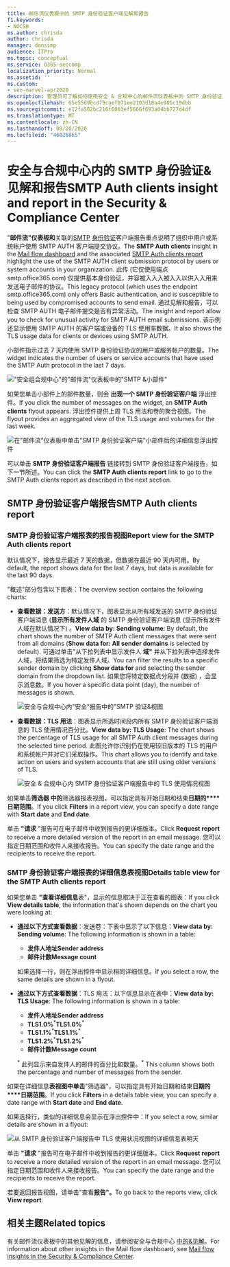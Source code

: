 ```yaml
---
title: 邮件流仪表板中的 SMTP 身份验证客户端见解和报告
f1.keywords:
- NOCSH
ms.author: chrisda
author: chrisda
manager: dansimp
audience: ITPro
ms.topic: conceptual
ms.service: O365-seccomp
localization_priority: Normal
ms.assetid: ''
ms.custom:
- seo-marvel-apr2020
description: 管理员可了解如何使用安全 & 合规中心的邮件流仪表板中的 SMTP 身份验证见解和报告，以监视组织中使用经身份验证的 SMTP (SMTP AUTH) 发送电子邮件的电子邮件发件人。
ms.openlocfilehash: 65e5569bcd79caef071ee2103d18a4e985c19dbb
ms.sourcegitcommit: e12fa502bc216f6083ef5666f693a04bb727d4df
ms.translationtype: MT
ms.contentlocale: zh-CN
ms.lasthandoff: 08/20/2020
ms.locfileid: "46826865"
---
```

# <a name="smtp-auth-clients-insight-and-report-in-the-security--compliance-center"></a><span data-ttu-id="79bbb-103">安全与合规中心内的 SMTP 身份验证&见解和报告</span><span class="sxs-lookup"><span data-stu-id="79bbb-103">SMTP Auth clients insight and report in the Security & Compliance Center</span></span>

<span data-ttu-id="79bbb-104">"**邮件流"仪表板和**关联的[SMTP](#smtp-auth-clients-report) [身份验证](mail-flow-insights-v2.md)客户端报告重点说明了组织中用户或系统帐户使用 SMTP AUTH 客户端提交协议。</span><span class="sxs-lookup"><span data-stu-id="79bbb-104">The **SMTP Auth clients** insight in the [Mail flow dashboard](mail-flow-insights-v2.md) and the associated [SMTP Auth clients report](#smtp-auth-clients-report) highlight the use of the SMTP AUTH client submission protocol by users or system accounts in your organization.</span></span> <span data-ttu-id="79bbb-105">此传 (它仅使用端点smtp.office365.com) 仅提供基本身份验证，并容被入入入被入入以供入入用来发送电子邮件的协议。</span><span class="sxs-lookup"><span data-stu-id="79bbb-105">This legacy protocol (which uses the endpoint smtp.office365.com) only offers Basic authentication, and is susceptible to being used by compromised accounts to send email.</span></span> <span data-ttu-id="79bbb-106">通过见解和报告，可以检查 SMTP AUTH 电子邮件提交是否有异常活动。</span><span class="sxs-lookup"><span data-stu-id="79bbb-106">The insight and report allow you to check for unusual activity for SMTP AUTH email submissions.</span></span> <span data-ttu-id="79bbb-107">该示例还显示使用 SMTP AUTH 的客户端或设备的 TLS 使用率数据。</span><span class="sxs-lookup"><span data-stu-id="79bbb-107">It also shows the TLS usage data for clients or devices using SMTP AUTH.</span></span>

<span data-ttu-id="79bbb-108">小部件指示过去 7 天内使用 SMTP 身份验证协议的用户或服务帐户的数量。</span><span class="sxs-lookup"><span data-stu-id="79bbb-108">The widget indicates the number of users or service accounts that have used the SMTP Auth protocol in the last 7 days.</span></span>

!["安全组合规中心"的"邮件流"仪表板中的"SMTP &小部件"](../../media/mfi-smtp-auth-clients-report-widget.png)

<span data-ttu-id="79bbb-110">如果您单击小部件上的邮件数量，则会 **出现一个 SMTP 身份验证客户端** 浮出控件。</span><span class="sxs-lookup"><span data-stu-id="79bbb-110">If you click the number of messages on the widget, an **SMTP Auth clients** flyout appears.</span></span> <span data-ttu-id="79bbb-111">浮出控件提供上周 TLS 用法和卷的聚合视图。</span><span class="sxs-lookup"><span data-stu-id="79bbb-111">The flyout provides an aggregated view of the TLS usage and volumes for the last week.</span></span>

![在"邮件流"仪表板中单击"SMTP 身份验证客户端"小部件后的详细信息浮出控件](../../media/mfi-smtp-auth-clients-report-details.png)

<span data-ttu-id="79bbb-113">可以单击 **SMTP 身份验证客户端报告** 链接转到 SMTP 身份验证客户端报告，如下一节所述。</span><span class="sxs-lookup"><span data-stu-id="79bbb-113">You can click the **SMTP Auth clients report** link to go to the SMTP Auth clients report as described in the next section.</span></span>

## <a name="smtp-auth-clients-report"></a><span data-ttu-id="79bbb-114">SMTP 身份验证客户端报告</span><span class="sxs-lookup"><span data-stu-id="79bbb-114">SMTP Auth clients report</span></span>

### <a name="report-view-for-the-smtp-auth-clients-report"></a><span data-ttu-id="79bbb-115">SMTP 身份验证客户端报表的报告视图</span><span class="sxs-lookup"><span data-stu-id="79bbb-115">Report view for the SMTP Auth clients report</span></span>

<span data-ttu-id="79bbb-116">默认情况下，报告显示最近 7 天的数据，但数据在最近 90 天内可用。</span><span class="sxs-lookup"><span data-stu-id="79bbb-116">By default, the report shows data for the last 7 days, but data is available for the last 90 days.</span></span>

<span data-ttu-id="79bbb-117">"概述"部分包含以下图表：</span><span class="sxs-lookup"><span data-stu-id="79bbb-117">The overview section contains the following charts:</span></span>

- <span data-ttu-id="79bbb-118">**查看数据：发送方**：默认情况下，图表显示从所有域发送的 SMTP 身份验证客户端消息 (**显示所有发件人域** 的 SMTP 身份验证客户端消息 (显示所有发件人域在默认情况下) 。</span><span class="sxs-lookup"><span data-stu-id="79bbb-118">**View data by: Sending volume**: By default, the chart shows the number of SMTP Auth client messages that were sent from all domains (**Show data for: All sender domains** is selected by default).</span></span> <span data-ttu-id="79bbb-119">可通过单击"从下拉列表中显示发件人 **域"** 并从下拉列表中选择发件人域，将结果筛选为特定发件人域。</span><span class="sxs-lookup"><span data-stu-id="79bbb-119">You can filter the results to a specific sender domain by clicking **Show data for** and selecting the sender domain from the dropdown list.</span></span> <span data-ttu-id="79bbb-120">如果您将特定数据点分段并 (数据) ，会显示消息数。</span><span class="sxs-lookup"><span data-stu-id="79bbb-120">If you hover a specific data point (day), the number of messages is shown.</span></span>

  ![安全与合规中心内"安全"报告中的"SMTP 验证&视图](../../media/mfi-smtp-auth-clients-report-sending-volume-view.png)

- <span data-ttu-id="79bbb-122">**查看数据：TLS 用法**：图表显示所选时间段内所有 SMTP 身份验证客户端消息的 TLS 使用情况百分比。</span><span class="sxs-lookup"><span data-stu-id="79bbb-122">**View data by: TLS Usage**: The chart shows the percentage of TLS usage for all SMTP Auth client messages during the selected time period.</span></span> <span data-ttu-id="79bbb-123">此图允许你识别仍在使用较旧版本的 TLS 的用户和系统帐户并对它们采取操作。</span><span class="sxs-lookup"><span data-stu-id="79bbb-123">This chart allows you to identify and take action on users and system accounts that are still using older versions of TLS.</span></span>

  ![安全 & 合规中心内 SMTP 身份验证客户端报告中的 TLS 使用情况视图](../../media/mfi-smtp-auth-clients-report-tls-usage-view.png)

<span data-ttu-id="79bbb-125">如果单击**筛选器 中的**筛选器报表视图，可以指定具有开始日期和结束**日期的\*\*\*\*日期范围**。</span><span class="sxs-lookup"><span data-stu-id="79bbb-125">If you click **Filters** in a report view, you can specify a date range with **Start date** and **End date**.</span></span>

<span data-ttu-id="79bbb-126">单击 **"请求** "报告可在电子邮件中收到报告的更详细版本。</span><span class="sxs-lookup"><span data-stu-id="79bbb-126">Click **Request report** to receive a more detailed version of the report in an email message.</span></span> <span data-ttu-id="79bbb-127">您可以指定日期范围和收件人来接收报告。</span><span class="sxs-lookup"><span data-stu-id="79bbb-127">You can specify the date range and the recipients to receive the report.</span></span>

### <a name="details-table-view-for-the-smtp-auth-clients-report"></a><span data-ttu-id="79bbb-128">SMTP 身份验证客户端报表的详细信息表视图</span><span class="sxs-lookup"><span data-stu-id="79bbb-128">Details table view for the SMTP Auth clients report</span></span>

<span data-ttu-id="79bbb-129">如果您单击 **"查看详细信息**表"，显示的信息取决于正在查看的图表：</span><span class="sxs-lookup"><span data-stu-id="79bbb-129">If you click **View details table**, the information that's shown depends on the chart you were looking at:</span></span>

- <span data-ttu-id="79bbb-130">**通过以下方式查看数据**：发送卷：下表中显示了以下信息：</span><span class="sxs-lookup"><span data-stu-id="79bbb-130">**View data by: Sending volume**: The following information is shown in a table:</span></span>

  - <span data-ttu-id="79bbb-131">**发件人地址**</span><span class="sxs-lookup"><span data-stu-id="79bbb-131">**Sender address**</span></span>
  - <span data-ttu-id="79bbb-132">**邮件计数**</span><span class="sxs-lookup"><span data-stu-id="79bbb-132">**Message count**</span></span>

  <span data-ttu-id="79bbb-133">如果选择一行，则在浮出控件中显示相同详细信息。</span><span class="sxs-lookup"><span data-stu-id="79bbb-133">If you select a row, the same details are shown in a flyout.</span></span>

- <span data-ttu-id="79bbb-134">**通过以下方式查看数据**：TLS 用法：以下信息显示在表中：</span><span class="sxs-lookup"><span data-stu-id="79bbb-134">**View data by: TLS Usage**: The following information is shown in a table:</span></span>

  - <span data-ttu-id="79bbb-135">**发件人地址**</span><span class="sxs-lookup"><span data-stu-id="79bbb-135">**Sender address**</span></span>
  - <span data-ttu-id="79bbb-136">**TLS1.0%**<sup>\*</sup></span><span class="sxs-lookup"><span data-stu-id="79bbb-136">**TLS1.0%**<sup>\*</sup></span></span>
  - <span data-ttu-id="79bbb-137">**TLS1.1%**<sup>\*</sup></span><span class="sxs-lookup"><span data-stu-id="79bbb-137">**TLS1.1%**<sup>\*</sup></span></span>
  - <span data-ttu-id="79bbb-138">**TLS1.2%**<sup>\*</sup></span><span class="sxs-lookup"><span data-stu-id="79bbb-138">**TLS1.2%**<sup>\*</sup></span></span>
  - <span data-ttu-id="79bbb-139">**邮件计数**</span><span class="sxs-lookup"><span data-stu-id="79bbb-139">**Message count**</span></span>

  <span data-ttu-id="79bbb-140"><sup>\*</sup> 此列显示来自发件人的邮件的百分比和数量。</span><span class="sxs-lookup"><span data-stu-id="79bbb-140"><sup>\*</sup> This column shows both the percentage and number of messages from the sender.</span></span>

<span data-ttu-id="79bbb-141">如果在详细信息**表视图中单击**"筛选器"，可以指定具有开始日期和结束**日期的\*\*\*\*日期范围**。</span><span class="sxs-lookup"><span data-stu-id="79bbb-141">If you click **Filters** in a details table view, you can specify a date range with **Start date** and **End date**.</span></span>

<span data-ttu-id="79bbb-142">如果选择行，类似的详细信息会显示在浮出控件中：</span><span class="sxs-lookup"><span data-stu-id="79bbb-142">If you select a row, similar details are shown in a flyout:</span></span>

![从 SMTP 身份验证客户端报告中 TLS 使用状况视图的详细信息表明天](../../media/mfi-smtp-auth-clients-report-tls-usage-view-view-details-table-details.png)

<span data-ttu-id="79bbb-144">单击 **"请求** "报告可在电子邮件中收到报告的更详细版本。</span><span class="sxs-lookup"><span data-stu-id="79bbb-144">Click **Request report** to receive a more detailed version of the report in an email message.</span></span> <span data-ttu-id="79bbb-145">您可以指定日期范围和收件人来接收报告。</span><span class="sxs-lookup"><span data-stu-id="79bbb-145">You can specify the date range and the recipients to receive the report.</span></span>

<span data-ttu-id="79bbb-146">若要返回报告视图，请单击"查看**报告"。**</span><span class="sxs-lookup"><span data-stu-id="79bbb-146">To go back to the reports view, click **View report**.</span></span>

## <a name="related-topics"></a><span data-ttu-id="79bbb-147">相关主题</span><span class="sxs-lookup"><span data-stu-id="79bbb-147">Related topics</span></span>

<span data-ttu-id="79bbb-148">有关邮件流仪表板中的其他见解的信息，请参阅安全与合规中心 [中的&见解](mail-flow-insights-v2.md)。</span><span class="sxs-lookup"><span data-stu-id="79bbb-148">For information about other insights in the Mail flow dashboard, see [Mail flow insights in the Security & Compliance Center](mail-flow-insights-v2.md).</span></span>

